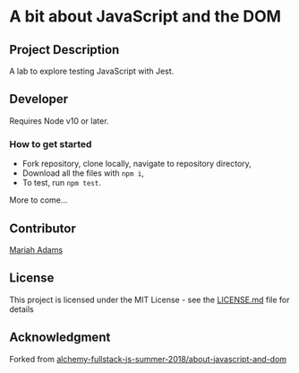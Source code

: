 # A bit about JavaScript and the DOM

## Project Description
A lab to explore testing JavaScript with Jest.

## Developer
Requires Node v10 or later.

### How to get started
* Fork repository, clone locally, navigate to repository directory,
* Download all the files with `npm i`,
* To test, run `npm test`. 

More to come...

## Contributor
[Mariah Adams](https://github.com/MariahAdams)

## License
This project is licensed under the MIT License - see the [LICENSE.md](LICENSE.md) file for details

## Acknowledgment 
Forked from [alchemy-fullstack-js-summer-2018/about-javascript-and-dom](https://github.com/alchemy-fullstack-js-summer-2018/about-javascript-and-dom)